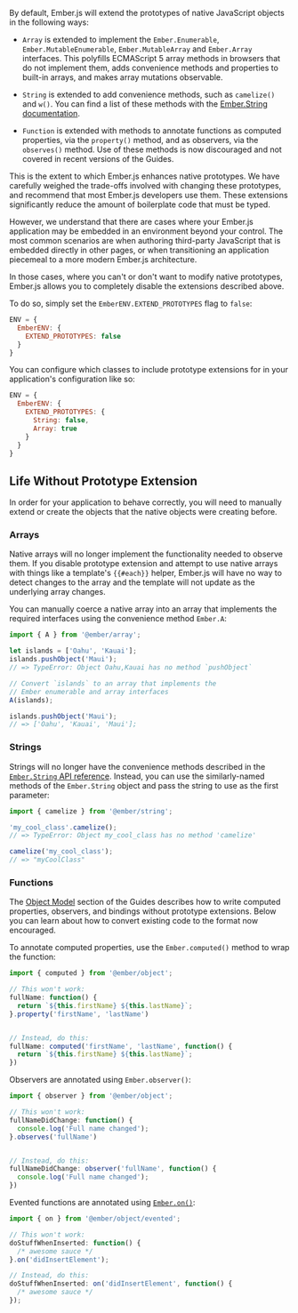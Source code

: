 By default, Ember.js will extend the prototypes of native JavaScript
objects in the following ways:

* `Array` is extended to implement the `Ember.Enumerable`,
  `Ember.MutableEnumerable`, `Ember.MutableArray` and `Ember.Array`
  interfaces. This polyfills ECMAScript 5 array methods in browsers that
  do not implement them, adds convenience methods and properties to
  built-in arrays, and makes array mutations observable.

* `String` is extended to add convenience methods, such as
  `camelize()` and `w()`. You can find a list of these methods with the
  [Ember.String documentation](https://api.emberjs.com/ember/3.17/classes/String).

* `Function` is extended with methods to annotate functions as
  computed properties, via the `property()` method, and as observers,
  via the `observes()` method. Use of these methods
  is now discouraged and not covered in recent versions of the Guides.

This is the extent to which Ember.js enhances native prototypes. We have
carefully weighed the trade-offs involved with changing these prototypes,
and recommend that most Ember.js developers use them. These extensions
significantly reduce the amount of boilerplate code that must be typed.

However, we understand that there are cases where your Ember.js
application may be embedded in an environment beyond your control. The
most common scenarios are when authoring third-party JavaScript that is
embedded directly in other pages, or when transitioning an application
piecemeal to a more modern Ember.js architecture.

In those cases, where you can't or don't want to modify native
prototypes, Ember.js allows you to completely disable the extensions
described above.

To do so, simply set the `EmberENV.EXTEND_PROTOTYPES` flag to `false`:

```javascript {data-filename=config/environment.js}
ENV = {
  EmberENV: {
    EXTEND_PROTOTYPES: false
  }
}
```

You can configure which classes to include prototype extensions
for in your application's configuration like so:

```javascript {data-filename=config/environment.js}
ENV = {
  EmberENV: {
    EXTEND_PROTOTYPES: {
      String: false,
      Array: true
    }
  }
}
```

## Life Without Prototype Extension

In order for your application to behave correctly, you will need to
manually extend or create the objects that the native objects were
creating before.

### Arrays

Native arrays will no longer implement the functionality needed to
observe them. If you disable prototype extension and attempt to use
native arrays with things like a template's `{{#each}}` helper, Ember.js
will have no way to detect changes to the array and the template will
not update as the underlying array changes.

You can manually coerce a native array into an array that implements the
required interfaces using the convenience method `Ember.A`:

```javascript
import { A } from '@ember/array';

let islands = ['Oahu', 'Kauai'];
islands.pushObject('Maui');
// => TypeError: Object Oahu,Kauai has no method `pushObject`

// Convert `islands` to an array that implements the
// Ember enumerable and array interfaces
A(islands);

islands.pushObject('Maui');
// => ['Oahu', 'Kauai', 'Maui'];
```

### Strings

Strings will no longer have the convenience methods described in the
[`Ember.String` API reference](https://api.emberjs.com/ember/3.17/classes/String).
Instead,
you can use the similarly-named methods of the `Ember.String` object and
pass the string to use as the first parameter:

```javascript
import { camelize } from '@ember/string';

'my_cool_class'.camelize();
// => TypeError: Object my_cool_class has no method 'camelize'

camelize('my_cool_class');
// => "myCoolClass"
```

### Functions

The [Object Model](../../object-model/) section of the Guides describes
how to write computed properties, observers, and bindings without
prototype extensions. Below you can learn about how to convert existing
code to the format now encouraged.

To annotate computed properties, use the `Ember.computed()` method to
wrap the function:

```javascript
import { computed } from '@ember/object';

// This won't work:
fullName: function() {
  return `${this.firstName} ${this.lastName}`;
}.property('firstName', 'lastName')


// Instead, do this:
fullName: computed('firstName', 'lastName', function() {
  return `${this.firstName} ${this.lastName}`;
})
```

Observers are annotated using `Ember.observer()`:

```javascript
import { observer } from '@ember/object';

// This won't work:
fullNameDidChange: function() {
  console.log('Full name changed');
}.observes('fullName')


// Instead, do this:
fullNameDidChange: observer('fullName', function() {
  console.log('Full name changed');
})
```

Evented functions are annotated using [`Ember.on()`](https://api.emberjs.com/ember/2.15/namespaces/Ember/methods/on?anchor=on):

```javascript
import { on } from '@ember/object/evented';

// This won't work:
doStuffWhenInserted: function() {
  /* awesome sauce */
}.on('didInsertElement');

// Instead, do this:
doStuffWhenInserted: on('didInsertElement', function() {
  /* awesome sauce */
});
```

<!-- eof - needed for pages that end in a code block  -->
